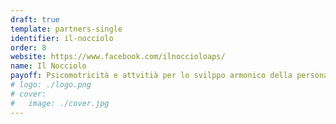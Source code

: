 ```yaml
---
draft: true
template: partners-single
identifier: il-nocciolo
order: 8
website: https://www.facebook.com/ilnoccioloaps/
name: Il Nocciolo
payoff: Psicomotricità e attvitià per lo svilppo armonico della persona
# logo: ./logo.png
# cover:
#   image: ./cover.jpg
---
```


<EntryInfo variant="web" label="Visita" value="[facebook.com/ilnoccioloaps](https://www.facebook.com/ilnoccioloaps)"/>
<EntryInfo variant="location" label="Sede" value="[Via Marinoni 7B, 21030 Orino](https://goo.gl/maps/6axMJogSaZA9uVoZA)" bottom={6}/>
